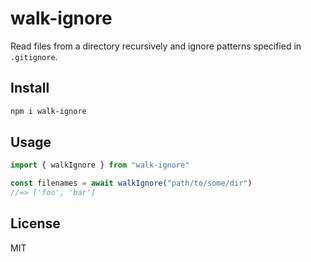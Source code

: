 # walk-ignore

Read files from a directory recursively and ignore patterns specified in `.gitignore`.

## Install

```bash
npm i walk-ignore
```

## Usage

```ts
import { walkIgnore } from "walk-ignore"

const filenames = await walkIgnore("path/to/some/dir")
//=> ['foo', 'bar']
```

## License

MIT
